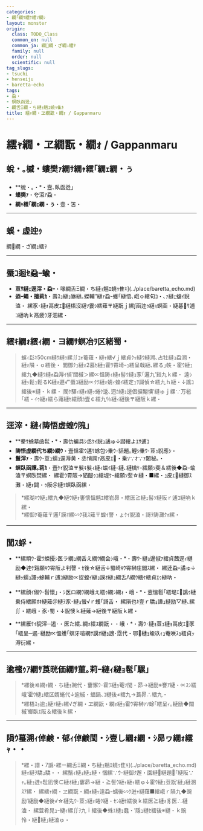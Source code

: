 ```yaml
---
categories:
- 繝｢繝ｳ繧ｹ繧ｿ繝ｼ
layout: monster
origin:
  class: TODO_Class
  common_en: null
  common_ja: 繝繝・ざ繝ｭ繧ｦ
  family: null
  order: null
  scientific: null
tag_slugs:
- tsuchi
- henseiju
- baretta-echo
tags:
- 蝨・
- 螟臥函迯｣
- 繝舌Ξ繝・ち縺ｮ魑ｴ蟯ｩ隹ｷ
title: 繧ｬ繝・ヱ繝翫・繝ｫ / Gappanmaru
---
```


# 繧ｬ繝・ヱ繝翫・繝ｫ / Gappanmaru

## 蛻・｡槭・螻樊ｧ繝ｻ繝ｬ繧｢繝ｪ繝・ぅ

* **蛻・｡・*・壼､臥函迯｣  
* **螻樊ｧ**・夸沍ｱ蝨・ 
* **繝ｬ繧｢繝ｪ繝・ぅ**・壺・笘・

---

## 蜈・虚迚ｩ
繝繝・ざ繝ｭ繧ｦ

---

## 蜃ｺ迴ｾ蝨ｰ蝓・

* **荳ｻ縺ｪ逕滓・蝨ｰ**・喙繝舌Ξ繝・ち縺ｮ魑ｴ蟯ｩ隹ｷ](../place/baretta_echo.md)  
* **迺ｰ蠅・擅莉ｶ**・壽ｽｮ縺ｮ貅縺｡蠑輔″縺ｧ蝨ｰ蠖｢縺悟､峨ｏ繧句ｺ・､ｧ縺ｪ蟷ｲ貎溘・ 
縲豕･縺ｫ鬲皮ｴ縺梧沒縺ｿ霎ｼ繧薙〒縺翫ｊ縲∫函迚ｩ縺ｮ螟画・縺碁ｻ逋ｺ縺吶ｋ鬲疲ｳ牙沺縲・

---

## 繧ｷ繝ｫ繧ｨ繝・ヨ繝ｻ螟冶ｦ区緒蜀・

> 蜈ｨ髟ｷ50cm縺ｻ縺ｩ縲∬ｺｫ菴薙・縺ｬ繧√ｊ繧貞ｸｯ縺ｳ縺溯､占牡縺ｮ蝨溯・縺ｫ隕・ｏ繧後・ 
> 閭御ｸｭ縺ｫ2蟇ｾ縺ｮ霍ｳ霄埼ｰｭ繧呈戟縺､縲る｣帙・霍ｳ縺ｭ繧九◆縺ｳ縺ｫ蝨溽ｲ偵′闊槭＞縲∝慍陦ｨ縺ｫ髻ｳ縺ｮ豕｢邏九′谿九ｋ縲・ 
> 逵ｼ縺ｯ鬆ｭ鬆るΚ縺ｫ遯√″蜃ｺ縺励∝ｸｸ縺ｫ蜻ｨ蝗ｲ繧定ｭｦ謌偵☆繧九ｈ縺・↓謠ｺ繧後※縺・ｋ縲・ 
> 閻ｹ驛ｨ縺ｫ縺ｯ蜷ｸ逶､迥ｶ縺ｮ邊倡捩閹懊′縺ゅｊ縲∵万髱｢繧・ｲｩ縺ｫ繧ら蕗縺ｾ繧顔ｶ壹￠繧九％縺ｨ縺後〒縺阪ｋ縲・

---

## 逕滓・縺ｨ陦悟虚蝗ｳ隗｣

* **豢ｻ蜍墓凾髢・*・壽仂蝙具ｼ丞ｹｲ貎ｮ譎ゅ↓譛繧よｴｻ逋ｺ  
* **陦悟虚繝代ち繝ｼ繝ｳ**・壼慍霍ｳ遘ｻ蜍包ｼ乗ｳ･貊題｡鯉ｼ乗ｳ･荳ｭ貎應ｼ・ 
* **鬟滓ｧ**・壽ｳ･荳ｭ蠕ｮ逕溽黄・丞悄諤ｧ鬲皮ｴ・乗ｿ∵ｵ∵ｧ闍秘｡・ 
* **螟臥函譚｡莉ｶ**・壼ｹｲ貎溘〒髮ｷ髮ｨ縺ｨ蟷ｲ縺ｰ縺､縺檎ｹｰ繧願ｿ斐＆繧後◆蝨ｰ蝓溘〒螟臥焚縲・ 
縲霍ｳ霄阪→貊醍ｩｺ繧堤ｹｰ繧願ｿ斐☆縺・■縲・ｭ皮ｴ縺御ｽ灘・縺ｫ闢・ｩ阪＠縺ｦ螟臥函縲・

> *縲瑚ｷｳ縺ｭ繧九◆縺ｳ縺ｫ窶懷慍魑ｴ繧岩昴・繧医≧縺ｪ髻ｿ縺阪ｒ逋ｺ縺吶ｋ縲・  
> *縲御ｸ菴薙〒邏｢謨ｵ縲∽ｸ我ｽ薙〒蝗ｲ謦・ょｹｲ貎溘・謌ｦ陦灘ｸｫ縲・

---

## 閭ｽ蜉・

* **縲頑ｳ･霍ｳ蠑擾ｼ医ラ繝ｭ繝舌え繝ｳ繝会ｼ峨・*・壽ｳ･縺ｮ邊俶ｧ繧貞茜逕ｨ縺励◆迚ｹ谿願ｷｳ霄阪よ判謦・ｾ後☆縺舌↓蜀崎ｷｳ霄榊庄閭ｽ縲・ 
縲逹蝨ｰ譎ゅ↓縺ｯ蠕ｮ謖ｯ蜍輔ｒ逋ｺ縺励∝捉蝗ｲ縺ｮ謨ｵ縺ｮ繝舌Λ繝ｳ繧ｹ繧貞ｴｩ縺吶・

* **縲顔ｲ俶ｳ･髫懷｣・ｼ医ロ繝ｳ繝峨え繧ｩ繝ｼ繝ｫ・峨・*・壼慍髱｢繧堤ｴ譌ｩ縺乗侍繧願ｵｷ縺薙＠縺ｦ豕･縺ｮ螢√ｒ蠖｢謌舌・ 
縲隕也ｷ壹ｒ驕ｮ譁ｭ縺励▽縺､縲∬・繧峨・豕･蜀・↓貎懊ｋ縺薙→縺後〒縺阪ｋ縲・

* **縲雁ｹｲ貎滓─遏･・医た繧､繝ｫ繧ｽ繝翫・・峨・*・壽ｳ･縺ｮ荳ｭ縺ｮ鬲皮ｴ豕｢繧呈─遏･縺励∝慍蠖｢螟牙喧繝ｻ謨ｵ縺ｮ謗･霑代・鄂縺ｮ蝓玖ｨｭ菴咲ｽｮ繧貞ｯ溽衍縲・

---

## 逾櫁ｩｱ繝ｻ莨晄価繝ｻ菫｡莉ｰ縺ｨ縺ｮ髢｢騾｣

> *縲後ヰ繝ｬ繝・ち縺ｮ豌代・窶懈ｳ･霍ｳ縺ｮ菴ｿ閠・昴→縺励※謇ｱ縺・∝ｽｼ繧峨′霍ｳ縺ｭ繧区婿蜷代↓逾槭・蝠鍋､ｺ縺後≠繧九→莨昴∴繧九・  
> *縲梧ｽｮ逾ｭ縺ｧ縺ｯ縲√ぎ繝・ヱ繝翫・繝ｫ縺ｮ霍ｳ霄榊ｧｿ蜍｢繧呈ｨ｡縺励◆闊槭′螂臥ｴ阪＆繧後ｋ縲・

---

## 隕ｳ蟇溯ｨ倬鹸・郁ｨ倬鹸閠・ｼ壹し繝ｫ繝・ｼ昴ヮ繝ｫ繧ｬ・・

> *縲・譛・7譌･縲ー繝舌Ξ繝・ち縺ｮ魑ｴ蟯ｩ隹ｷ](../place/baretta_echo.md)縺ｫ縺ｦ驕ｭ驕・・ 
縲鬚ｨ縺ｮ縺ｪ縺・悃縲∵ｳ･縺御ｸ邂・園縺縺題｢縺阪∵ｬ｡縺ｮ迸ｬ髢凪懊⊂縺ｵ縺｣窶昴→縺・≧髻ｳ縺ｨ縺ｨ繧ゅ↓霍ｳ縺ｭ荳翫′縺｣縺溷ｽｱ縲・ 
縲繧ｬ繝・ヱ繝翫・繝ｫ縺ｯ逹蝨ｰ蠕後∽ｸ迸ｬ縺薙■繧峨ｒ隕九◆豌励′縺励◆縺後√☆縺先ｳ･荳ｭ縺ｫ蜷ｸ縺・ｾｼ縺ｾ繧後ｋ繧医≧縺ｫ豸医∴縺溘・ 
縲荳肴晁ｭｰ縺ｨ縲∬ｦ九ｉ繧後◆蛛ｴ縺ｮ蠢・′隱ｭ縺ｾ繧後※縺・ｋ豌怜・縺縺｣縺溘ゅ・